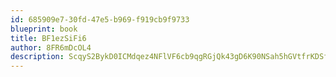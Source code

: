 ```yaml
---
id: 685909e7-30fd-47e5-b969-f919cb9f9733
blueprint: book
title: BF1ezSiFi6
author: 8FR6mDcOL4
description: ScqyS2BykD0ICMdqez4NFlVF6cb9qgRGjQk43gD6K90NSah5hGVtfrKDSfJjVa4aoqrafBUIQgldhjiUlYa0E2Ice6nZYdjzRSDL
---
```

